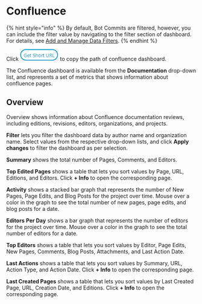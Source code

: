 # Confluence

{% hint style="info" %}
By default, Bot Commits are filtered, however, you can include the filter value by navigating to the filter section of dashboard. For details, see [Add and Manage Data Filters](../../filter-data/add-and-manage-data-filters.md).
{% endhint %}

Click ![](<../../../../.gitbook/assets/get short url.png>) to copy the path of confluence dashboard.

The Confluence dashboard is available from the **Documentation** drop-down list, and represents a set of metrics that shows information about confluence pages.

## Overview <a href="#confluence-confluence-greater-than-overview" id="confluence-confluence-greater-than-overview"></a>

Overview shows information about Confluence documentation reviews, including editions, revisions, editors, organizations, and projects.

**Filter** lets you filter the dashboard data by author name and organization name. Select values from the respective drop-down lists, and click **Apply changes** to filter the dashboard as per selection.

**Summary** shows the total number of Pages, Comments, and Editors.

**Top Edited Pages** shows a table that lets you sort values by Page, URL, Editions, and Editors. Click **+ Info** to open the corresponding page.

**Activity** shows a stacked bar graph that represents the number of New Pages, Page Edits, and Blog Posts for the project over time. Mouse over a color in the graph to see the total number of new pages, page edits, and blog posts for a date.

**Editors** **Per Day** shows a bar graph that represents the number of editors for the project over time. Mouse over a color in the graph to see the total number of editors for a date.

**Top Editors** shows a table that lets you sort values by Editor, Page Edits, New Pages, Comments, Blog Posts, Attachments, and Last Action Date.

**Last Actions** shows a table that lets you sort values by Summary, URL, Action Type, and Action Date. Click **+ Info** to open the corresponding page.

**Last Created Pages** shows a table that lets you sort values by Last Created Page, URL, Creation Date, and Editions. Click **+ Info** to open the corresponding page.
